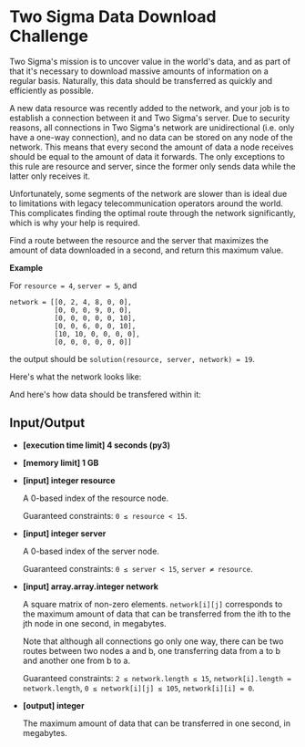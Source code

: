 # Two Sigma Data Download Challenge

Two Sigma's mission is to uncover value in the world's data, and as part of that it's necessary to download massive amounts of information on a regular basis. Naturally, this data should be transferred as quickly and efficiently as possible.

A new data resource was recently added to the network, and your job is to establish a connection between it and Two Sigma's server. Due to security reasons, all connections in Two Sigma's network are unidirectional (i.e. only have a one-way connection), and no data can be stored on any node of the network. This means that every second the amount of data a node receives should be equal to the amount of data it forwards. The only exceptions to this rule are resource and server, since the former only sends data while the latter only receives it.

Unfortunately, some segments of the network are slower than is ideal due to limitations with legacy telecommunication operators around the world. This complicates finding the optimal route through the network significantly, which is why your help is required.

Find a route between the resource and the server that maximizes the amount of data downloaded in a second, and return this maximum value.

**Example**

For `resource = 4`, `server = 5`, and

```
network = [[0, 2, 4, 8, 0, 0],
           [0, 0, 0, 9, 0, 0],
           [0, 0, 0, 0, 0, 10],
           [0, 0, 6, 0, 0, 10],
           [10, 10, 0, 0, 0, 0],
           [0, 0, 0, 0, 0, 0]]
```

the output should be `solution(resource, server, network) = 19`.

Here's what the network looks like:


And here's how data should be transfered within it:


## Input/Output

- **[execution time limit] 4 seconds (py3)**
- **[memory limit] 1 GB**

- **[input] integer resource**

  A 0-based index of the resource node.

  Guaranteed constraints:
  `0 ≤ resource < 15`.

- **[input] integer server**

  A 0-based index of the server node.

  Guaranteed constraints:
  `0 ≤ server < 15`,
  `server ≠ resource`.

- **[input] array.array.integer network**

  A square matrix of non-zero elements. `network[i][j]` corresponds to the maximum amount of data that can be transferred from the ith to the jth node in one second, in megabytes.

  Note that although all connections go only one way, there can be two routes between two nodes a and b, one transferring data from a to b and another one from b to a.

  Guaranteed constraints:
  `2 ≤ network.length ≤ 15`,
  `network[i].length = network.length`,
  `0 ≤ network[i][j] ≤ 105`,
  `network[i][i] = 0`.

- **[output] integer**

  The maximum amount of data that can be transferred in one second, in megabytes.